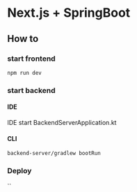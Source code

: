 # Next.js + SpringBoot

## How to

### start frontend

`npm run dev`

### start backend

#### IDE
IDE start BackendServerApplication.kt

#### CLI
`backend-server/gradlew bootRun`


### Deploy

``


